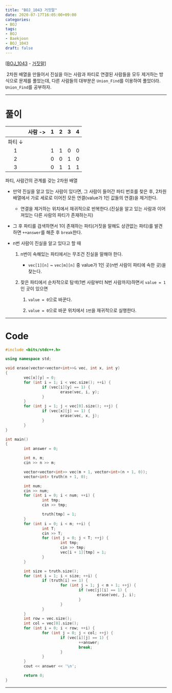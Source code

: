 ```yaml
---
title: "BOJ_1043 거짓말"
date: 2020-07-17T16:05:00+09:00
categories: 
- BOJ
tags:
- BOJ
- Baekjoon
- BOJ_1043
draft: false
---
```


[[BOJ_1043](https://www.acmicpc.net/problem/1043) - [거짓말](https://www.acmicpc.net/problem/1043)]

&nbsp;2차원 배열을 만들어서 진실을 아는 사람과 파티로 연결된 사람들을 모두 제거하는 방식으로 문제를 풀었는데, 다른 사람들의 대부분은 `Union_Find`를 이용하여 풀었더라. `Union_Find`를 공부하자.

<hr>

# 풀이

<center>

|        | 사람 -> |    1 |    2 |    3 |    4 |
| :----: | ------: | ---: | ---: | ---: | ---: |
| 파티 ↓ |         |      |      |      |      |
|   1    |         |    1 |    1 |    0 |    0 |
|   2    |         |    0 |    0 |    1 |    0 |
|   3    |         |    0 |    1 |    1 |    1 |

</center>
<figcaption>파티, 사람간의 관계를 갖는 2차원 배열</figcaption>

- 만약 진실을 알고 있는 사람이 있다면, 그 사람이 들어간 파티 번호를 찾은 후, 2차원 배열에서 가로 세로로 이어진 모든 연결(value가 1인 값들의 연결)을 제거한다.

  - 연결을 제거하는 위치에서 재귀적으로 반복한다.(진실을 알고 있는 사람과 이어져있는 다른 사람의 파티가 존재하는지)

- 그 후 파티를 검색하면서 1이 존재하는 파티(거짓을 말해도 상관없는 파티)를 발견하면 `++answer`를 해준 후 `break`한다.

- n번 사람이 진실을 알고 있다고 할 때

  1.  n번이 속해있는 파티에서는 무조건 진실을 말해야 한다.

      - `vec[1][n]` ~ `vec[m][n]` 중 value가 1인 곳(n번 사람이 파티에 속한 곳)을 찾는다.

  2.  찾은 파티에서 순차적으로 탐색(1번 사람부터 N번 사람까지)하면서 `value = 1`인 곳이 있으면

      1.  `value = 0`으로 바꾼다.

      2.  `value = 0`으로 바꾼 위치에서 `1번`을 재귀적으로 실행한다.

<hr>

# Code

```C++
#include <bits/stdc++.h>

using namespace std;

void erase(vector<vector<int>>& vec, int x, int y)
{
        vec[x][y] = 0;
        for (int i = 1; i < vec.size(); ++i) {
                if (vec[i][y] == 1) {
                        erase(vec, i, y);
                }
        }
        for (int j = 1; j < vec[0].size(); ++j) {
                if (vec[x][j] == 1) {
                        erase(vec, x, j);
                }
        }
}

int main()
{
        int answer = 0;

        int n, m;
        cin >> n >> m;

        vector<vector<int>> vec(m + 1, vector<int>(n + 1, 0));
        vector<int> truth(n + 1, 0);

        int num;
        cin >> num;
        for (int i = 0; i < num; ++i) {
                int tmp;
                cin >> tmp;

                truth[tmp] = 1;
        }
        for (int i = 0; i < m; ++i) {
                int T;
                cin >> T;
                for (int j = 0; j < T; ++j) {
                        int tmp;
                        cin >> tmp;
                        vec[i + 1][tmp] = 1;
                }
        }

        int size = truth.size();
        for (int i = 1; i < size; ++i) {
                if (truth[i] == 1) {
                        for (int j = 1; j < m + 1; ++j) {
                                if (vec[j][i] == 1) {
                                        erase(vec, j, i);
                                }
                        }
                }
        }
        int row = vec.size();
        int col = vec[0].size();
        for (int i = 0; i < row; ++i) {
                for (int j = 0; j < col; ++j) {
                        if (vec[i][j] == 1) {
                                ++answer;
                                break;
                        }
                }
        }
        cout << answer << '\n';

        return 0;
}
```

<hr>
